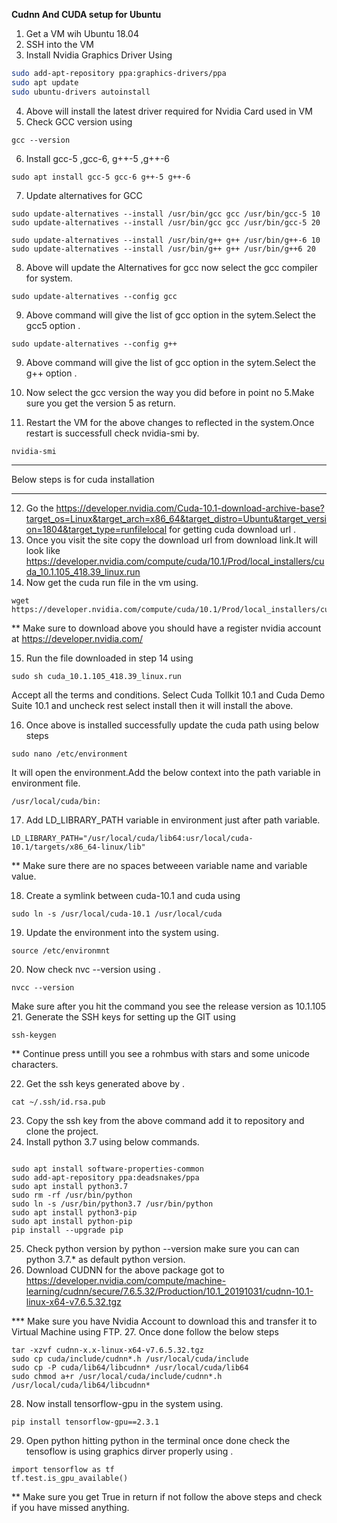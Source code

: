 **Cudnn And CUDA setup for Ubuntu**

1. Get a VM wih Ubuntu 18.04
2. SSH into the VM
3. Install Nvidia Graphics Driver Using 
```Bash
sudo add-apt-repository ppa:graphics-drivers/ppa
sudo apt update
sudo ubuntu-drivers autoinstall
```
4. Above will install the latest driver required  for Nvidia Card used in VM
5. Check GCC version using 
```language
gcc --version
```
6. Install gcc-5 ,gcc-6, g++-5 ,g++-6
```
sudo apt install gcc-5 gcc-6 g++-5 g++-6
```
7. Update alternatives for GCC
```language
sudo update-alternatives --install /usr/bin/gcc gcc /usr/bin/gcc-5 10
sudo update-alternatives --install /usr/bin/gcc gcc /usr/bin/gcc-5 20

sudo update-alternatives --install /usr/bin/g++ g++ /usr/bin/g++-6 10
sudo update-alternatives --install /usr/bin/g++ g++ /usr/bin/g++6 20
```
8. Above will update the Alternatives for gcc now select the gcc compiler for system.
```language
sudo update-alternatives --config gcc
```
9. Above command will give the list of gcc option in the sytem.Select the gcc5 option .

```language
sudo update-alternatives --config g++
```
9. Above command will give the list of gcc option in the sytem.Select the g++ option .

10.  Now select the gcc version the way you did before in point no 5.Make sure you get the version 5 as return.
11. Restart the VM for the above changes to reflected in the system.Once restart is successfull check nvidia-smi by.
```language
nvidia-smi
```
----------
Below steps is for cuda installation

----------


12. Go the https://developer.nvidia.com/Cuda-10.1-download-archive-base?target_os=Linux&target_arch=x86_64&target_distro=Ubuntu&target_version=1804&target_type=runfilelocal
for getting cuda download url .
13. Once you visit the site copy the download url from download link.It will look like 
https://developer.nvidia.com/compute/cuda/10.1/Prod/local_installers/cuda_10.1.105_418.39_linux.run
14. Now get the cuda run file in the vm using.
```language
wget https://developer.nvidia.com/compute/cuda/10.1/Prod/local_installers/cuda_10.1.105_418.39_linux.run
```

** Make sure to download above you should have a register nvidia account at https://developer.nvidia.com/

15. Run the file downloaded in step 14 using
```language
sudo sh cuda_10.1.105_418.39_linux.run
```
Accept all the terms and conditions.
Select Cuda Tollkit 10.1 and Cuda Demo Suite 10.1 and uncheck rest select install then it will install the above.

16. Once above is installed successfully update the cuda path using below steps
```language
sudo nano /etc/environment
```
It will open the environment.Add the below context into the path variable in environment file.
```language
/usr/local/cuda/bin:
```
17. Add LD_LIBRARY_PATH variable in environment just after path variable.
```language
LD_LIBRARY_PATH="/usr/local/cuda/lib64:usr/local/cuda-10.1/targets/x86_64-linux/lib"
```
** Make sure there are no spaces betweeen variable name and variable value.

18. Create a symlink between cuda-10.1 and cuda using 
```
sudo ln -s /usr/local/cuda-10.1 /usr/local/cuda

```
19. Update the environment into the system using.
```language
source /etc/environmnt
```
20. Now check nvc --version using .
```language
nvcc --version
```
Make sure after you hit the command you see the release version as 10.1.105
21. Generate the SSH keys for setting up the GIT using 
```language
ssh-keygen
```
** Continue press untill you see a rohmbus with stars and some unicode characters.

22. Get the ssh keys generated above by .
```language
cat ~/.ssh/id.rsa.pub
```
23. Copy the ssh key from the above command add it to repository and clone the project.
24. Install python 3.7 using below commands.
```language

sudo apt install software-properties-common
sudo add-apt-repository ppa:deadsnakes/ppa
sudo apt install python3.7
sudo rm -rf /usr/bin/python
sudo ln -s /usr/bin/python3.7 /usr/bin/python
sudo apt install python3-pip
sudo apt install python-pip
pip install --upgrade pip
```

25. Check python version by python --version make sure you can can python 3.7.* as default python version.
26. Download CUDNN for the above package got to https://developer.nvidia.com/compute/machine-learning/cudnn/secure/7.6.5.32/Production/10.1_20191031/cudnn-10.1-linux-x64-v7.6.5.32.tgz


*** Make sure you have Nvidia Account to download this and transfer it to Virtual Machine using FTP.
27. Once done follow the below steps
```language
tar -xzvf cudnn-x.x-linux-x64-v7.6.5.32.tgz
sudo cp cuda/include/cudnn*.h /usr/local/cuda/include 
sudo cp -P cuda/lib64/libcudnn* /usr/local/cuda/lib64 
sudo chmod a+r /usr/local/cuda/include/cudnn*.h /usr/local/cuda/lib64/libcudnn*
```

28. Now install tensorflow-gpu in the system using.
```language
pip install tensorflow-gpu==2.3.1
```
29. Open python hitting python in the terminal once done check the tensoflow is using graphics dirver properly using .
```language
import tensorflow as tf
tf.test.is_gpu_available()
```

** Make sure you get True in return if not follow the above steps and check if you have missed anything.

